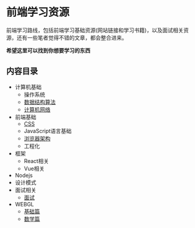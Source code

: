 # 前端学习资源

前端学习路线，包括前端学习基础资源(网站链接和学习书籍)，以及面试相关资源，还有一些笔者觉得不错的文章，都会整合进来。

**希望这里可以找到你想要学习的东西**

## 内容目录

- 计算机基础
  - 操作系统
  - [数据结构算法](./src/data-structure-and-algorithm/README.md)
  - [计算机网络](./docs/net.md)
- 前端基础
  - [CSS](./src/css/README.md)
  - JavaScript语言基础
  - [浏览器架构](./docs/browser.md)
  - 工程化
- 框架
  - React相关
  - Vue相关
- Nodejs
- 设计模式
- 面试相关
  - [面试](./docs/interview_records.md)
- WEBGL
  - [基础篇](./docs/base.md)
  - [数学篇](./docs/math.md)
